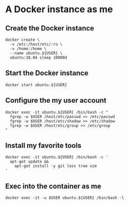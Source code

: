 # A Docker instance as me

## Create the Docker instance
```
docker create \
  -v /etc:/host/etc/:ro \
  -v /home:/home \
  --name ubuntu.${USER} \
  ubuntu:18.04 sleep 10000d
```

## Start the Docker instance
```
docker start ubuntu.${USER}
```

## Configure the my user account
```
docker exec -it ubuntu.${USER} /bin/bash -c "
  fgrep -w $USER /host/etc/passwd >> /etc/passwd 
  fgrep -w $USER /host/etc/shadow >> /etc/shadow 
  fgrep -w $USER /host/etc/group >> /etc/group
"
```

## Install my favorite tools
```
docker exec -it ubuntu.${USER} /bin/bash -c '
  apt-get update &&
    apt-get install -y git less tree vim
'
```

## Exec into the container as me
```
docker exec -it -u $USER ubuntu.${USER} /bin/bash -l
```







